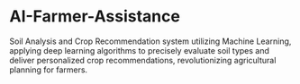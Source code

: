 # AI-Farmer-Assistance
Soil Analysis and Crop Recommendation system utilizing Machine Learning, applying deep learning algorithms to precisely evaluate soil types and deliver personalized crop recommendations, revolutionizing agricultural planning for farmers.
